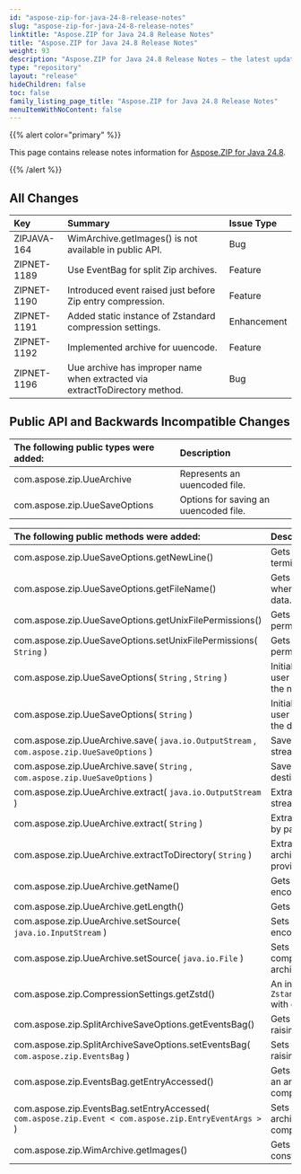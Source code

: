 ```yaml
---
id: "aspose-zip-for-java-24-8-release-notes"
slug: "aspose-zip-for-java-24-8-release-notes"
linktitle: "Aspose.ZIP for Java 24.8 Release Notes"
title: "Aspose.ZIP for Java 24.8 Release Notes"
weight: 93
description: "Aspose.ZIP for Java 24.8 Release Notes – the latest updates and fixes."
type: "repository"
layout: "release"
hideChildren: false
toc: false
family_listing_page_title: "Aspose.ZIP for Java 24.8 Release Notes"
menuItemWithNoContent: false
---
```


{{% alert color="primary" %}} 

This page contains release notes information for [Aspose.ZIP for Java 24.8](https://releases.aspose.com/zip/java/24-8/).

{{% /alert %}} 
## **All Changes**

|**Key**|**Summary**|**Issue Type**|
| :- | :- | :- |
| ZIPJAVA-164 | WimArchive.getImages() is not available in public API. | Bug |
| ZIPNET-1189 | Use EventBag for split Zip archives. | Feature |
| ZIPNET-1190 | Introduced event raised just before Zip entry compression. | Feature |
| ZIPNET-1191 | Added static instance of Zstandard compression settings. | Enhancement |
| ZIPNET-1192 | Implemented archive for uuencode. | Feature |
| ZIPNET-1196 | Uue archive has improper name when extracted via extractToDirectory method. | Bug |

## **Public API and Backwards Incompatible Changes**
|**The following public types were added:**|**Description**|
| :- | :- |
| com.aspose.zip.UueArchive | Represents an uuencoded file. |
| com.aspose.zip.UueSaveOptions | Options for saving an uuencoded file. |

|**The following public methods were added:**|**Description**|
| :- | :- |
| com.aspose.zip.UueSaveOptions.getNewLine() | Gets the character terminating each line. |
| com.aspose.zip.UueSaveOptions.getFileName() | Gets the file name to be used when recreating the decoded data. |
| com.aspose.zip.UueSaveOptions.getUnixFilePermissions() | Gets the file's Unix file permissions. |
| com.aspose.zip.UueSaveOptions.setUnixFilePermissions( `String` ) | Gets the file's Unix file permissions. |
| com.aspose.zip.UueSaveOptions( `String` , `String` ) | Initializes the options with the user provided file name and the new line. |
| com.aspose.zip.UueSaveOptions( `String` ) | Initializes the options with the user provided file name and the default new line. |
| com.aspose.zip.UueArchive.save( `java.io.OutputStream` , `com.aspose.zip.UueSaveOptions` ) | Saves the archive to the stream provided. |
| com.aspose.zip.UueArchive.save( `String` , `com.aspose.zip.UueSaveOptions` ) | Saves the archive to the destination file provided. |
| com.aspose.zip.UueArchive.extract( `java.io.OutputStream` ) | Extracts the archive to the stream provided. |
| com.aspose.zip.UueArchive.extract( `String` ) | Extracts the archive to the file by path. |
| com.aspose.zip.UueArchive.extractToDirectory( `String` ) | Extracts content of the archive to the directory provided. |
| com.aspose.zip.UueArchive.getName() | Gets the original name of the encoded file. |
| com.aspose.zip.UueArchive.getLength() | Gets length. |
| com.aspose.zip.UueArchive.setSource( `java.io.InputStream` ) | Sets the content to be encoded within the archive. |
| com.aspose.zip.UueArchive.setSource( `java.io.File` ) | Sets the content to be compressed within the archive. |
| com.aspose.zip.CompressionSettings.getZstd() | An instance of `ZstandardCompressionSettings` with default parameters. |
| com.aspose.zip.SplitArchiveSaveOptions.getEventsBag() | Gets container of events raising on archive saving. |
| com.aspose.zip.SplitArchiveSaveOptions.setEventsBag( `com.aspose.zip.EventsBag` ) | Sets container of events raising on archive saving. |
| com.aspose.zip.EventsBag.getEntryAccessed() | Gets an event raised before an archive entry is being compressed. |
| com.aspose.zip.EventsBag.setEntryAccessed( `com.aspose.zip.Event < com.aspose.zip.EntryEventArgs >` ) | Sets an event raised before an archive entry is being compressed. |
| com.aspose.zip.WimArchive.getImages() | Gets entries of `WimImage` type constituting the archive. |
